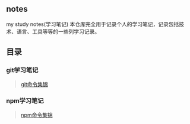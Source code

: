 ## notes
my study notes(学习笔记)
本仓库完全用于记录个人的学习笔记，记录包括技术、语言、工具等等的一些列学习记录。
## 目录
### git学习笔记
>[git命令集锦](https://github.com/LQ55/notes/blob/master/git%E5%AD%A6%E4%B9%A0%E7%AC%94%E8%AE%B0/git%E4%BD%BF%E7%94%A8%E5%91%BD%E4%BB%A4%E9%9B%86%E9%94%A6.md)
### npm学习笔记
>[npm命令集锦](https://github.com/LQ55/notes/blob/master/npm%E5%AD%A6%E4%B9%A0%E7%AC%94%E8%AE%B0/npm%E5%91%BD%E4%BB%A4%E9%9B%86%E9%94%A6.md)
